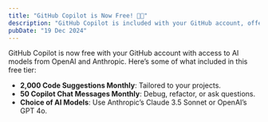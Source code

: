 ```yaml
---
title: "GitHub Copilot is Now Free! 🤖✨"
description: "GitHub Copilot is included with your GitHub account, offering AI-powered coding assistance at no cost."
pubDate: "19 Dec 2024"
---
```


GitHub Copilot is now free with your GitHub account with access to AI models from OpenAI and Anthropic. Here’s some of what included in this free tier:

- **2,000 Code Suggestions Monthly**: Tailored to your projects.
- **50 Copilot Chat Messages Monthly**: Debug, refactor, or ask questions.
- **Choice of AI Models**: Use Anthropic’s Claude 3.5 Sonnet or OpenAI’s GPT 4o.

